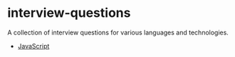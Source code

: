 # interview-questions
A collection of interview questions for various languages and technologies.
- [JavaScript](./JavaScript.md) 
